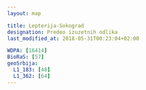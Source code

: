 ```yaml
---
layout: map

title: Lepterija-Sokograd
designation: Predeo izuzetnih odlika
last_modified_at: 2018-05-31T00:23:04+02:00

WDPA: [16414]
BioRaS: [57]
geoSrbija:
  L1_183: [48]
  L1_362: [64]
---
```

